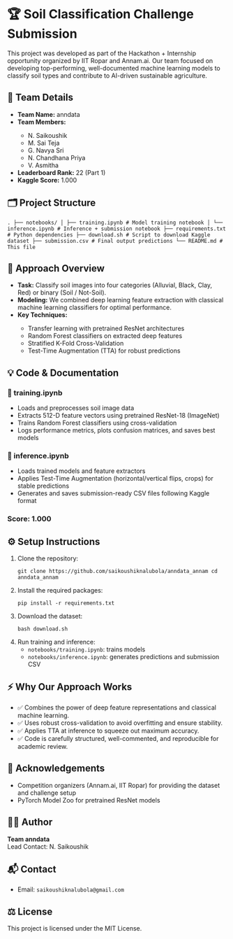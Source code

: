 <h1> 🏆 Soil Classification Challenge Submission </h1> <p> This project was developed as part of the Hackathon + Internship opportunity organized by IIT Ropar and Annam.ai. Our team focused on developing top-performing, well-documented machine learning models to classify soil types and contribute to AI-driven sustainable agriculture. </p> <h2> 👥 Team Details </h2> <ul> <li><strong>Team Name:</strong> anndata</li> <li><strong>Team Members:</strong></li> <ul> <li>N. Saikoushik</li> <li>M. Sai Teja</li> <li>G. Navya Sri</li> <li>N. Chandhana Priya</li> <li>V. Asmitha</li> </ul> <li><strong>Leaderboard Rank:</strong> 22 (Part 1)</li> <li><strong>Kaggle Score:</strong> 1.000</li> </ul> <h2> 🗂️ Project Structure </h2> <pre><code>. ├── notebooks/ │ ├── training.ipynb # Model training notebook │ └── inference.ipynb # Inference + submission notebook ├── requirements.txt # Python dependencies ├── download.sh # Script to download Kaggle dataset ├── submission.csv # Final output predictions └── README.md # This file </code></pre> <h2> 🧠 Approach Overview </h2> <ul> <li><strong>Task:</strong> Classify soil images into four categories (Alluvial, Black, Clay, Red) or binary (Soil / Not-Soil).</li> <li><strong>Modeling:</strong> We combined deep learning feature extraction with classical machine learning classifiers for optimal performance.</li> <li><strong>Key Techniques:</strong></li> <ul> <li>Transfer learning with pretrained ResNet architectures</li> <li>Random Forest classifiers on extracted deep features</li> <li>Stratified K-Fold Cross-Validation</li> <li>Test-Time Augmentation (TTA) for robust predictions</li> </ul> </ul> <h2> 💡 Code & Documentation </h2> <h3> 📓 training.ipynb </h3> <ul> <li>Loads and preprocesses soil image data</li> <li>Extracts 512-D feature vectors using pretrained ResNet-18 (ImageNet)</li> <li>Trains Random Forest classifiers using cross-validation</li> <li>Logs performance metrics, plots confusion matrices, and saves best models</li> </ul> <h3> 📓 inference.ipynb </h3> <ul> <li>Loads trained models and feature extractors</li> <li>Applies Test-Time Augmentation (horizontal/vertical flips, crops) for stable predictions</li> <li>Generates and saves submission-ready CSV files following Kaggle format</li> </ul> <h3> Score:</strong> 1.000 </div> <h2> ⚙ Setup Instructions </h2> <ol> <li>Clone the repository: <pre><code>git clone https://github.com/saikoushiknalubola/anndata_annam cd anndata_annam</code></pre> </li> <li>Install the required packages: <pre><code>pip install -r requirements.txt</code></pre> </li> <li>Download the dataset: <pre><code>bash download.sh</code></pre> </li> <li>Run training and inference: <ul> <li><code>notebooks/training.ipynb</code>: trains models</li> <li><code>notebooks/inference.ipynb</code>: generates predictions and submission CSV</li> </ul> </li> </ol> <h2> ⚡ Why Our Approach Works </h2> <ul> <li>✅ Combines the power of deep feature representations and classical machine learning.</li> <li>✅ Uses robust cross-validation to avoid overfitting and ensure stability.</li> <li>✅ Applies TTA at inference to squeeze out maximum accuracy.</li> <li>✅ Code is carefully structured, well-commented, and reproducible for academic review.</li> </ul> <h2> 🤝 Acknowledgements </h2> <ul> <li>Competition organizers (Annam.ai, IIT Ropar) for providing the dataset and challenge setup</li> <li>PyTorch Model Zoo for pretrained ResNet models</li> </ul> <h2> 👨‍💻 Author </h2> <p> <strong>Team anndata</strong><br/> Lead Contact: N. Saikoushik </p> <h2> 📬 Contact </h2> <ul> <li>Email: <code>saikoushiknalubola@gmail.com</code></li> </ul> <h2> ⚖️ License </h2> <p>This project is licensed under the MIT License.</p>
